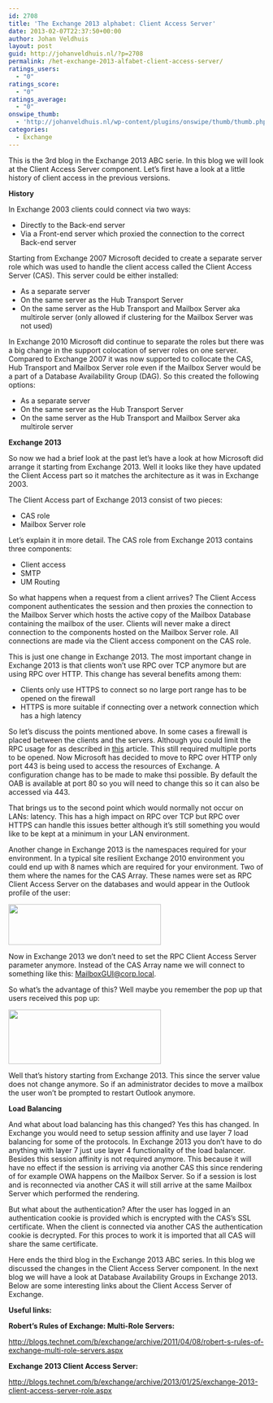 ```yaml
---
id: 2708
title: 'The Exchange 2013 alphabet: Client Access Server'
date: 2013-02-07T22:37:50+00:00
author: Johan Veldhuis
layout: post
guid: http://johanveldhuis.nl/?p=2708
permalink: /het-exchange-2013-alfabet-client-access-server/
ratings_users:
  - "0"
ratings_score:
  - "0"
ratings_average:
  - "0"
onswipe_thumb:
  - 'http://johanveldhuis.nl/wp-content/plugins/onswipe/thumb/thumb.php?src=http://johanveldhuis.nl/wp-content/uploads/2013/02/Pop-up.png&amp;w=600&amp;h=800&amp;zc=1&amp;q=75&amp;f=0'
categories:
  - Exchange
---
```

This is the 3rd blog in the Exchange 2013 ABC serie. In this blog we will look at the Client Access Server component. Let&#8217;s first have a look at a little history of client access in the previous versions.

**History**

In Exchange 2003 clients could connect via two ways:

  * Directly to the Back-end server
  * Via a Front-end server which proxied the connection to the correct Back-end server

Starting from Exchange 2007 Microsoft decided to create a separate server role which was used to handle the client access called the Client Access Server (CAS). This server could be either installed:

  * As a separate server
  * On the same server as the Hub Transport Server
  * On the same server as the Hub Transport and Mailbox Server aka multirole server (only allowed if clustering for the Mailbox Server was not used)

In Exchange 2010 Microsoft did continue to separate the roles but there was a big change in the support colocation of server roles on one server. Compared to Exchange 2007 it was now supported to collocate the CAS, Hub Transport and Mailbox Server role even if the Mailbox Server would be a part of a Database Availability Group (DAG). So this created the following options:

  * As a separate server
  * On the same server as the Hub Transport Server
  * On the same server as the Hub Transport and Mailbox Server aka multirole server

**Exchange 2013**

So now we had a brief look at the past let’s have a look at how Microsoft did arrange it starting from Exchange 2013. Well it looks like they have updated the Client Access part so it matches the architecture as it was in Exchange 2003.

The Client Access part of Exchange 2013 consist of two pieces:

  * CAS role
  * Mailbox Server role

Let’s explain it in more detail. The CAS role from Exchange 2013 contains three components:

  * Client access
  * SMTP
  * UM Routing

So what happens when a request from a client arrives? The Client Access component authenticates the session and then proxies the connection to the Mailbox Server which hosts the active copy of the Mailbox Database containing the mailbox of the user. Clients will never make a direct connection to the components hosted on the Mailbox Server role. All connections are made via the Client access component on the CAS role.

This is just one change in Exchange 2013. The most important change in Exchange 2013 is that clients won’t use RPC over TCP anymore but are using RPC over HTTP. This change has several benefits among them:

  * Clients only use HTTPS to connect so no large port range has to be opened on the firewall
  * HTTPS is more suitable if connecting over a network connection which has a high latency

So let’s discuss the points mentioned above. In some cases a firewall is placed between the clients and the servers. Although you could limit the RPC usage for as described in [this](http://social.technet.microsoft.com/wiki/contents/articles/864.configure-static-rpc-ports-on-an-exchange-2010-client-access-server.aspx) article. This still required multiple ports to be opened. Now Microsoft has decided to move to RPC over HTTP only port 443 is being used to access the resources of Exchange. A configuration change has to be made to make thsi possible. By default the OAB is available at port 80 so you will need to change this so it can also be accessed via 443.

That brings us to the second point which would normally not occur on LANs: latency. This has a high impact on RPC over TCP but RPC over HTTPS can handle this issues better although it’s still something you would like to be kept at a minimum in your LAN environment.

Another change in Exchange 2013 is the namespaces required for your environment. In a typical site resilient Exchange 2010 environment you could end up with 8 names which are required for your environment. Two of them where the names for the CAS Array. These names were set as RPC Client Access Server on the databases and would appear in the Outlook profile of the user:

[<img class="aligncenter size-medium wp-image-2711" title="Outlook profile" src="https://i2.wp.com/johanveldhuis.nl/wp-content/uploads/2013/02/Outlook-profile-300x80.png?resize=300%2C80" alt="" width="300" height="80" srcset="https://i0.wp.com/johanveldhuis.nl/wp-content/uploads/2013/02/Outlook-profile.png?resize=300%2C80&ssl=1 300w, https://i0.wp.com/johanveldhuis.nl/wp-content/uploads/2013/02/Outlook-profile.png?w=445&ssl=1 445w" sizes="(max-width: 300px) 100vw, 300px" data-recalc-dims="1" />](https://i0.wp.com/johanveldhuis.nl/wp-content/uploads/2013/02/Outlook-profile.png)

Now in Exchange 2013 we don’t need to set the RPC Client Access Server parameter anymore. Instead of the CAS Array name we will connect to something like this: <MailboxGUI@corp.local>.

So what’s the advantage of this? Well maybe you remember the pop up that users received this pop up:

[<img class="aligncenter size-medium wp-image-2715" title="Outlook Pop up" src="https://i2.wp.com/johanveldhuis.nl/wp-content/uploads/2013/02/Pop-up-300x107.png?resize=300%2C107" alt="" width="300" height="107" srcset="https://i1.wp.com/johanveldhuis.nl/wp-content/uploads/2013/02/Pop-up.png?resize=300%2C107&ssl=1 300w, https://i1.wp.com/johanveldhuis.nl/wp-content/uploads/2013/02/Pop-up.png?w=550&ssl=1 550w" sizes="(max-width: 300px) 100vw, 300px" data-recalc-dims="1" />](https://i1.wp.com/johanveldhuis.nl/wp-content/uploads/2013/02/Pop-up.png)

Well that’s history starting from Exchange 2013. This since the server value does not change anymore. So if an administrator decides to move a mailbox the user won&#8217;t be prompted to restart Outlook anymore.

**Load Balancing**

And what about load balancing has this changed? Yes this has changed. In Exchange you would need to setup session affinity and use layer 7 load balancing for some of the protocols. In Exchange 2013 you don&#8217;t have to do anything with layer 7 just use layer 4 functionality of the load balancer. Besides this session affinity is not required anymore. This because it will have no effect if the session is arriving via another CAS this since rendering of for example OWA happens on the Mailbox Server. So if a session is lost and is reconnected via another CAS it will still arrive at the same Mailbox Server which performed the rendering.

But what about the authentication? After the user has logged in an authentication cookie is provided which is encrypted with the CAS&#8217;s SSL certificate. When the client is connected via another CAS the authentication cookie is decrypted. For this proces to work it is imported that all CAS will share the same certificate.

Here ends the third blog in the Exchange 2013 ABC series. In this blog we discussed the changes in the Client Access Server component. In the next blog we will have a look at Database Availability Groups in Exchange 2013. Below are some interesting links about the Client Access Server of Exchange.

**Useful links:**

**Robert’s Rules of Exchange: Multi-Role Servers:**

<a href="http://blogs.technet.com/b/exchange/archive/2011/04/08/robert-s-rules-of-exchange-multi-role-servers.aspx" target="_blank">http://blogs.technet.com/b/exchange/archive/2011/04/08/robert-s-rules-of-exchange-multi-role-servers.aspx</a>

**Exchange 2013 Client Access Server:**

<a href="http://blogs.technet.com/b/exchange/archive/2013/01/25/exchange-2013-client-access-server-role.aspx" target="_blank">http://blogs.technet.com/b/exchange/archive/2013/01/25/exchange-2013-client-access-server-role.aspx</a>